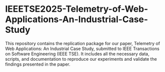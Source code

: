 # IEEETSE2025-Telemetry-of-Web-Applications-An-Industrial-Case-Study
This repository contains the replication package for our paper, Telemetry of Web Applications: An Industrial Case Study, submitted to IEEE Transactions on Software Engineering (IEEE TSE). It includes all the necessary data, scripts, and documentation to reproduce our experiments and validate the findings presented in the paper.
